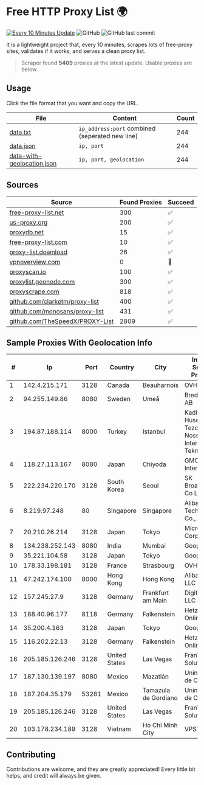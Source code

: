 
# Free HTTP Proxy List 🌍

[![Every 10 Minutes Update](https://github.com/mertguvencli/http-proxy-list/actions/workflows/main.yml/badge.svg?branch=main)](https://github.com/mertguvencli/http-proxy-list/actions/workflows/main.yml)
![GitHub](https://img.shields.io/github/license/mertguvencli/http-proxy-list)
![GitHub last commit](https://img.shields.io/github/last-commit/mertguvencli/http-proxy-list)

It is a lightweight project that, every 10 minutes, scrapes lots of free-proxy sites, validates if it works, and serves a clean proxy list.


> Scraper found **5409** proxies at the latest update. Usable proxies are below.

## Usage

Click the file format that you want and copy the URL.


|File|Content|Count|
|----|-------|-----|
|[data.txt](https://raw.githubusercontent.com/mertguvencli/http-proxy-list/main/proxy-list/data.txt)|`ip_address:port` combined (seperated new line)|244|
|[data.json](https://raw.githubusercontent.com/mertguvencli/http-proxy-list/main/proxy-list/data.json)|`ip, port`|244|
|[data-with-geolocation.json](https://raw.githubusercontent.com/mertguvencli/http-proxy-list/main/proxy-list/data-with-geolocation.json)|`ip, port, geolocation`|244|

## Sources

|Source|Found Proxies|Succeed|
|------|-------------|-------|
|[free-proxy-list.net](https://free-proxy-list.net)|300|✅|
|[us-proxy.org](https://www.us-proxy.org)|200|✅|
|[proxydb.net](http://proxydb.net)|15|✅|
|[free-proxy-list.com](https://free-proxy-list.com/?page=&port=&type%5B%5D=http&type%5B%5D=https&up_time=0&search=Search)|10|✅|
|[proxy-list.download](https://www.proxy-list.download/HTTP)|26|✅|
|[vpnoverview.com](https://vpnoverview.com/privacy/anonymous-browsing/free-proxy-servers)|0|🚫|
|[proxyscan.io](https://www.proxyscan.io)|100|✅|
|[proxylist.geonode.com](https://proxylist.geonode.com/api/proxy-list?limit=300&page=1&sort_by=lastChecked&sort_type=desc&protocols=http,https)|300|✅|
|[proxyscrape.com](https://api.proxyscrape.com/v2/?request=displayproxies&protocol=http&timeout=10000&country=all&ssl=all&anonymity=all)|818|✅|
|[github.com/clarketm/proxy-list](https://raw.githubusercontent.com/clarketm/proxy-list/master/proxy-list-raw.txt)|400|✅|
|[github.com/monosans/proxy-list](https://raw.githubusercontent.com/monosans/proxy-list/main/proxies/http.txt)|431|✅|
|[github.com/TheSpeedX/PROXY-List](https://raw.githubusercontent.com/TheSpeedX/PROXY-List/master/http.txt)|2809|✅|


## Sample Proxies With Geolocation Info

|#|Ip|Port|Country|City|Internet Service Provider|
|-|--|----|-------|----|-------------------------|
|1|142.4.215.171|3128|Canada|Beauharnois|OVH SAS|
|2|94.255.149.86|8080|Sweden|Umeå|Bredband2 AB|
|3|194.87.188.114|8000|Turkey|Istanbul|Kadir Huseyin Tezcan Nosspeed Internet Teknolojileri|
|4|118.27.113.167|8080|Japan|Chiyoda|GMO Internet, Inc.|
|5|222.234.220.170|3128|South Korea|Seoul|SK Broadband Co Ltd|
|6|8.219.97.248|80|Singapore|Singapore|Alibaba (US) Technology Co., Ltd.|
|7|20.210.26.214|3128|Japan|Tokyo|Microsoft Corporation|
|8|134.238.252.143|8080|India|Mumbai|Google LLC|
|9|35.221.104.58|3128|Japan|Tokyo|Google LLC|
|10|178.33.198.181|3128|France|Strasbourg|OVH SAS|
|11|47.242.174.100|8000|Hong Kong|Hong Kong|Alibaba.com LLC|
|12|157.245.27.9|3128|Germany|Frankfurt am Main|DigitalOcean, LLC|
|13|188.40.96.177|8118|Germany|Falkenstein|Hetzner Online GmbH|
|14|35.200.4.163|3128|Japan|Tokyo|Google LLC|
|15|116.202.22.13|3128|Germany|Falkenstein|Hetzner Online GmbH|
|16|205.185.126.246|3128|United States|Las Vegas|FranTech Solutions|
|17|187.130.139.197|8080|Mexico|Mazatlán|Uninet S.A. de C.V.|
|18|187.204.35.179|53281|Mexico|Tamazula de Gordiano|Uninet S.A. de C.V.|
|19|205.185.126.246|3128|United States|Las Vegas|FranTech Solutions|
|20|103.178.234.189|3128|Vietnam|Ho Chi Minh City|VPSTTT|



## Contributing

Contributions are welcome, and they are greatly appreciated! Every
little bit helps, and credit will always be given.

